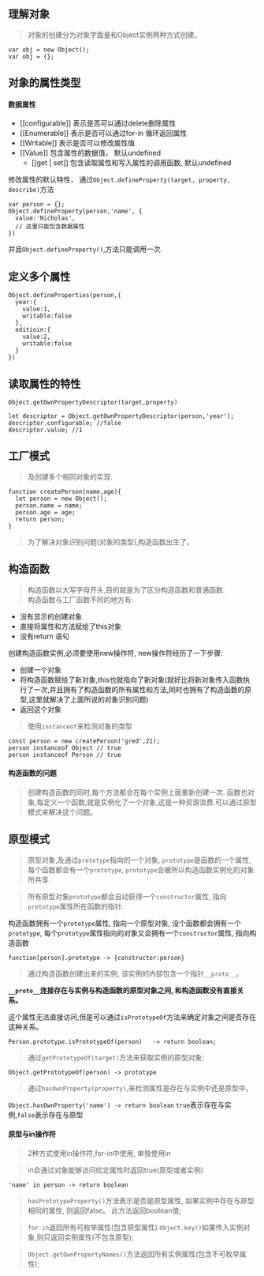 ## 理解对象
> 对象的创建分为对象字面量和Object实例两种方式创建。
```
var obj = new Object();
var obj = {};
```

## 对象的属性类型
#### 数据属性
- [[configurable]] 表示是否可以通过delete删除属性
- [[Enumerable]] 表示是否可以通过for-in 循环返回属性
- [[Writable]] 表示是否可以修改属性值
- [[Value]] 包含属性的数据值， 默认undefined
  - [[get | set]] 包含读取属性和写入属性的调用函数, 默认undefined  

修改属性的默认特性， 通过`Object.defineProperty(target, property, describe)`方法
```
var person = {};
Object.defineProperty(person,'name', {
  value:'Nicholas',
  // 这里只能包含数据属性
})
```
并且`Object.defineProperty()`,方法只能调用一次.

## 定义多个属性
```
Object.defineProperties(person,{
  year:{
    value:1,
    writable:false
  },
  editioin:{
    value:2,
    writable:false
  }
})
```
## 读取属性的特性
`Object.getOwnPropertyDescriptor(target,property)`
```
let descriptor = Object.getOwnPropertyDescriptor(person,'year');
descriptor.configurable; //false
descriptor.value; //1

```
## 工厂模式
> 及创建多个相同对象的实现.
```
function createPerson(name,age){
  let person = new Object();
  person.name = name;
  person.age = age;
  return person;
}
```
> 为了解决对象识别问题(对象的类型),构造函数出生了。
## 构造函数
> 构造函数以大写字母开头,目的就是为了区分构造函数和普通函数.  
构造函数与工厂函数不同的地方有:
- 没有显示的创建对象
- 直接将属性和方法赋给了this对象
- 没有return 语句

创建构造函数实例,必须要使用new操作符, new操作符经历了一下步骤:
- 创建一个对象
- 将构造函数赋给了新对象,this也就指向了新对象(就好比将新对象传入函数执行了一次,并且拥有了构造函数的所有属性和方法,同时也拥有了构造函数的原型,这里就解决了上面所说的对象识别问题)
- 返回这个对象
>  使用`instanceof`来检测对象的类型
```
const person = new createPerson('gred',21);
person instanceof Object // true
person instanceof Person // true
```
#### 构造函数的问题
> 创建构造函数的同时,每个方法都会在每个实例上面重新创建一次. 函数也对象,每定义一个函数,就是实例化了一个对象,这是一种资源浪费.可以通过原型模式来解决这个问题。  

## 原型模式
> 原型对象,及通过`prototype`指向的一个对象, `prototype`是函数的一个属性, 每个函数都会有一个`prototype`, `prototype`会被所以构造函数实例化的对象所共享.  

> 所有原型对象`prototype`都会自动获得一个`constructor`属性, 指向`prototype`属性所在函数的指针. 

构造函数拥有一个`prototype`属性, 指向一个原型对象, 没个函数都会拥有一个`prototype`, 每个`prototype`属性指向的对象又会拥有一个`constructor`属性, 指向构造函数
```
function[person].prototype -> {constructor:person}
```
> 通过构造函数创建出来的实例, 该实例的内部包含一个指针`__proto__`。  

**`__proto__`连接存在与实例与构造函数的原型对象之间, 和构造函数没有直接关系。**  

这个属性无法直接访问,但是可以通过`isPrototypeOf`方法来确定对象之间是否存在这种关系。
```
Person.prototype.isPrototypeOf(person)   -> return boolean;
```
> 通过`getPrototypeOf(target)`方法来获取实例的原型对象;

`Object.getPrototypeOf(person) -> prototype`  

> 通过`hasOwnProperty(property)`,来检测属性是存在与实例中还是原型中。  

`Object.hasOwnProperty('name') -> return boolean` `true`表示存在与实例,`false`表示存在与原型  

#### 原型与in操作符
>2种方式使用in操作符,for-in中使用, 单独使用in  

>in会通过对象能够访问给定属性时返回true(原型或者实例)
```
'name' in person -> return boolean
```
> `hasPrototypeProperty()`方法表示是否是原型属性, 如果实例中存在与原型相同的属性, 则返回false。 此方法返回boolean值;

>`for-in`返回所有可枚举属性(包含原型属性).`Object.key()`如果传入实例对象,则只返回实例属性(不包含原型);  

> `Object.getOwnPropertyNames()`方法返回所有实例属性(包含不可枚举属性);

